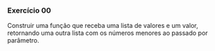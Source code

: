 ### Exercício 00
Construir uma função que receba uma lista de valores e um valor, retornando uma outra lista com os números menores ao passado por parâmetro.
